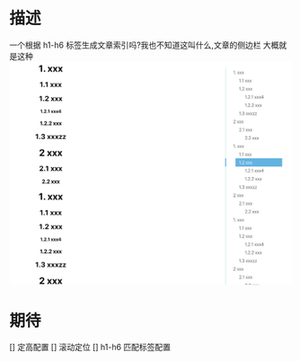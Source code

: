 # 描述

一个根据 h1-h6 标签生成文章索引吗?我也不知道这叫什么,文章的侧边栏
大概就是这种
![Demo](./assets/1575422616067.jpg)

# 期待

[] 定高配置
[] 滚动定位
[] h1-h6 匹配标签配置
